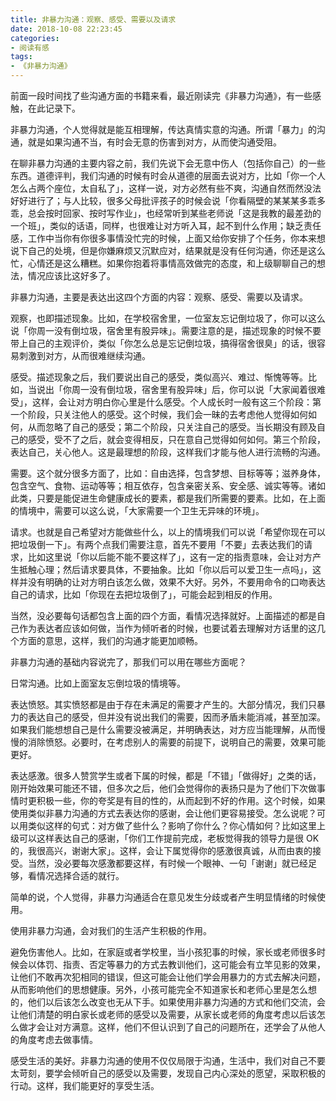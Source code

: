 ```yaml
---
title: 非暴力沟通：观察、感受、需要以及请求
date: 2018-10-08 22:23:45
categories:
- 阅读有感
tags:
- 《非暴力沟通》
---
```


前面一段时间找了些沟通方面的书籍来看，最近刚读完《非暴力沟通》，有一些感触，在此记录下。

非暴力沟通，个人觉得就是能互相理解，传达真情实意的沟通。所谓「暴力」的沟通，就是如果沟通不当，有时会无意的伤害到对方，从而使沟通受阻。

在聊非暴力沟通的主要内容之前，我们先说下会无意中伤人（包括你自己）的一些东西。道德评判，我们沟通的时候有时会从道德的层面去说对方，比如「你一个人怎么占两个座位，太自私了」，这样一说，对方必然有些不爽，沟通自然而然没法好好进行了；与人比较，很多父母批评孩子的时候会说「你看隔壁的某某某多乖多乖，总会按时回家、按时写作业」，也经常听到某些老师说「这是我教的最差劲的一个班」，类似的话语，同样，也很难让对方听入耳，起不到什么作用；缺乏责任感，工作中当你有你很多事情没忙完的时候，上面又给你安排了个任务，你本来想说下自己的处境，但是你嫌麻烦又沉默应对，结果就是没有任何沟通，你还是这么忙，心情还是这么糟糕。如果你抱着将事情高效做完的态度，和上级聊聊自己的想法，情况应该比这好多了。

非暴力沟通，主要是表达出这四个方面的内容：观察、感受、需要以及请求。

<!-- more -->

观察，也即描述现象。比如，在学校宿舍里，一位室友忘记倒垃圾了，你可以这么说「你周一没有倒垃圾，宿舍里有股异味」。需要注意的是，描述现象的时候不要带上自己的主观评价，类似「你怎么总是忘记倒垃圾，搞得宿舍很臭」的话，很容易刺激到对方，从而很难继续沟通。

感受。描述现象之后，我们要说出自己的感受，类似高兴、难过、惭愧等等。比如，当说出「你周一没有倒垃圾，宿舍里有股异味」后，你可以说「大家闻着很难受」，这样，会让对方明白你心里是什么感受。个人成长时一般有这三个阶段：第一个阶段，只关注他人的感受。这个时候，我们会一昧的去考虑他人觉得如何如何，从而忽略了自己的感受；第二个阶段，只关注自己的感受。当长期没有顾及自己的感受，受不了之后，就会变得相反，只在意自己觉得如何如何。第三个阶段，表达自己，关心他人。这是最理想的阶段，这样我们才能与他人进行流畅的沟通。

需要。这个就分很多方面了，比如：自由选择，包含梦想、目标等等；滋养身体，包含空气、食物、运动等等；相互依存，包含亲密关系、安全感、诚实等等。诸如此类，只要是能促进生命健康成长的要素，都是我们所需要的要素。比如，在上面的情境中，需要可以这么说，「大家需要一个卫生无异味的环境」。

请求。也就是自己希望对方能做些什么，以上的情境我们可以说「希望你现在可以把垃圾倒一下」。有两个点我们需要注意，首先不要用「不要」去表达我们的请求，比如这里说「你以后能不能不要这样了」，这有一定的指责意味，会让对方产生抵触心理；然后请求要具体，不要抽象。比如「你以后可以爱卫生一点吗」，这样并没有明确的让对方明白该怎么做，效果不大好。另外，不要用命令的口吻表达自己的请求，比如「你现在去把垃圾倒了」，可能会起到相反的作用。

当然，没必要每句话都包含上面的四个方面，看情况选择就好。上面描述的都是自己作为表达者应该如何做，当作为倾听者的时候，也要试着去理解对方话里的这几个方面的意思，这样，我们的沟通才能更加顺畅。

非暴力沟通的基础内容说完了，那我们可以用在哪些方面呢？

日常沟通。比如上面室友忘倒垃圾的情境等。

表达愤怒。其实愤怒都是由于存在未满足的需要才产生的。大部分情况，我们只暴力的表达自己的感受，但并没有说出我们的需要，因而矛盾未能消减，甚至加深。如果我们能想想自己是什么需要没被满足，并明确表达，对方应当能理解，从而慢慢的消除愤怒。必要时，在考虑别人的需要的前提下，说明自己的需要，效果可能更好。

表达感激。很多人赞赏学生或者下属的时候，都是「不错」「做得好」之类的话，刚开始效果可能还不错，但多次之后，他们会觉得你的表扬只是为了他们下次做事情时更积极一些，你的夸奖是有目的性的，从而起到不好的作用。这个时候，如果使用类似非暴力沟通的方式去表达你的感谢，会让他们更容易接受。怎么说呢？可以用类似这样的句式：对方做了些什么？影响了你什么？你心情如何？比如这里上级可以这样表达自己的感谢，「你们工作提前完成，老板觉得我的领导力是很 OK 的，我很高兴，谢谢大家」。这样，会让下属觉得你的感激很真诚，从而由衷的接受。当然，没必要每次感激都要这样，有时候一个眼神、一句「谢谢」就已经足够，看情况选择合适的就行。

简单的说，个人觉得，非暴力沟通适合在意见发生分歧或者产生明显情绪的时候使用。

使用非暴力沟通，会对我们的生活产生积极的作用。

避免伤害他人。比如，在家庭或者学校里，当小孩犯事的时候，家长或老师很多时候会以体罚、指责、否定等暴力的方式去教训他们，这可能会有立竿见影的效果，让他们不敢再次犯相同的错误，但这可能会让他们学会用暴力的方式去解决问题，从而影响他们的思想健康。另外，小孩可能完全不知道家长和老师心里是怎么想的，他们以后该怎么改变也无从下手。如果使用非暴力沟通的方式和他们交流，会让他们清楚的明白家长或老师的感受以及需要，从家长或老师的角度考虑以后该怎么做才会让对方满意。这样，他们不但认识到了自己的问题所在，还学会了从他人的角度考虑去做事情。

感受生活的美好。非暴力沟通的使用不仅仅局限于沟通，生活中，我们对自己不要太苛刻，要学会倾听自己的感受以及需要，发现自己内心深处的愿望，采取积极的行动。这样，我们能更好的享受生活。
